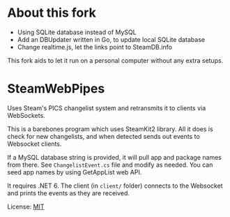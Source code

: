 # About this fork

* Using SQLite database instead of MySQL
* Add an DBUpdater written in Go, to update local SQLite database
* Change realtime.js, let the links point to SteamDB.info

This fork aids to let it run on a personal computer without any extra setups.

# SteamWebPipes

Uses Steam's PICS changelist system and retransmits it to clients via WebSockets.

This is a barebones program which uses SteamKit2 library. All it does is check for new changelists,
and when detected sends out events to Websocket clients.

If a MySQL database string is provided, it will pull app and package names from there.
See `ChangelistEvent.cs` file and modify as needed. You can seed app names by using GetAppList web API.

It requires .NET 6. The client (in `client/` folder) connects to the Websocket and prints the
events as they are received.

License: [MIT](LICENSE)
